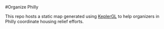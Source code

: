 #Organize Philly

This repo hosts a static map generated using [KeplerGL](https://kepler.gl/) to help organizers in Philly coordinate housing relief efforts.
